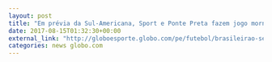 ```yaml
---
layout: post
title: "Em prévia da Sul-Americana, Sport e Ponte Preta fazem jogo morno e empatam sem gols"
date: 2017-08-15T01:32:30+00:00
external_link: "http://globoesporte.globo.com/pe/futebol/brasileirao-serie-a/noticia/em-previa-da-sul-americana-sport-e-ponte-preta-fazem-jogo-morno-e-empatam-sem-gols.ghtml"
categories: news globo.com
---
```

